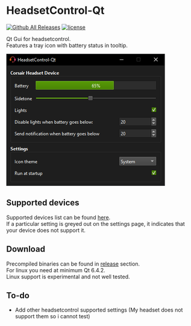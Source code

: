 # HeadsetControl-Qt
[![Github All Releases](https://img.shields.io/github/downloads/odizinne/headsetcontrol-qt/total.svg)]()
[![license](https://img.shields.io/github/license/odizinne/headsetcontrol-qt)]()

Qt Gui for headsetcontrol.  
Features a tray icon with battery status in tooltip.

![image](assets/screenshot.png)

## Supported devices

Supported devices list can be found [here](https://github.com/Sapd/HeadsetControl?tab=readme-ov-file#supported-headsets).  
If a particular setting is greyed out on the settings page, it indicates that your device does not support it.

## Download

Precompiled binaries can be found in [release](https://github.com/odizinne/headsetControl-Qt/releases/latest) section.  
For linux you need at minimum Qt 6.4.2.  
Linux support is experimental and not well tested.

## To-do
- Add other headsetcontrol supported settings (My headset does not support them so i cannot test)
